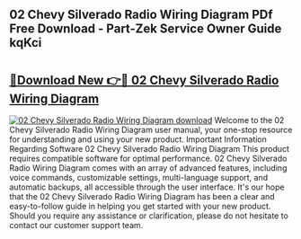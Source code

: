 ## 02 Chevy Silverado Radio Wiring Diagram PDf Free Download - Part-Zek Service Owner Guide kqKci

# <h2><a href="http://dfpq6e1.blite.top/?on=02+Chevy+Silverado+Radio+Wiring+Diagram">🔗Download New 👉🔴 02 Chevy Silverado Radio Wiring Diagram</a></h2>

[![02 Chevy Silverado Radio Wiring Diagram download](https://i.imgur.com/lujVjoI.png)](http://dfpq6e1.blite.top/?on=02+Chevy+Silverado+Radio+Wiring+Diagram)
Welcome to the 02 Chevy Silverado Radio Wiring Diagram user manual, your one-stop resource for understanding and using your new product. Important Information Regarding Software 02 Chevy Silverado Radio Wiring Diagram This product requires compatible software for optimal performance. 02 Chevy Silverado Radio Wiring Diagram comes with an array of advanced features, including voice commands, customizable settings, multi-language support, and automatic backups, all accessible through the user interface. It's our hope that the 02 Chevy Silverado Radio Wiring Diagram has been a clear and easy-to-follow guide in helping you get started with your new product. Should you require any assistance or clarification, please do not hesitate to contact our customer support team.
